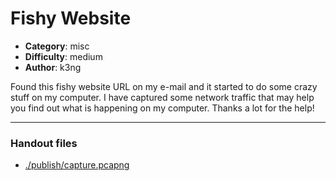 Fishy Website
======================

- **Category**: misc
- **Difficulty**: medium
- **Author**: k3ng

Found this fishy website URL on my e-mail and it started to do some crazy stuff on my computer. I have captured some network traffic that may help you find out what is happening on my computer. Thanks a lot for the help!

---

### Handout files

- [./publish/capture.pcapng](./publish/capture.pcapng)
